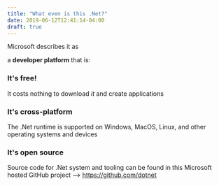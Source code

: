 ```yaml
---
title: "What even is this .Net?"
date: 2019-06-12T12:41:14-04:00
draft: true
---
```


Microsoft describes it as

a **developer platform** that is:

### It's **free!**

It costs nothing to download *it* and create applications

### It's **cross-platform**

The .Net runtime is supported on Windows, MacOS, Linux, and other operating systems and devices

### It's **open source**

Source code for .Net system and tooling can be found in this Microsoft
hosted GitHub project --> https://github.com/dotnet
